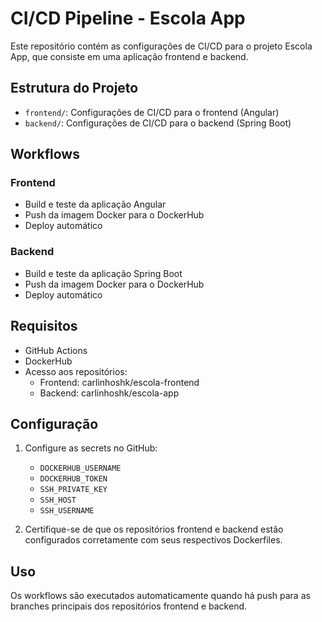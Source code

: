 # CI/CD Pipeline - Escola App

Este repositório contém as configurações de CI/CD para o projeto Escola App, que consiste em uma aplicação frontend e backend.

## Estrutura do Projeto

- `frontend/`: Configurações de CI/CD para o frontend (Angular)
- `backend/`: Configurações de CI/CD para o backend (Spring Boot)

## Workflows

### Frontend
- Build e teste da aplicação Angular
- Push da imagem Docker para o DockerHub
- Deploy automático

### Backend
- Build e teste da aplicação Spring Boot
- Push da imagem Docker para o DockerHub
- Deploy automático

## Requisitos

- GitHub Actions
- DockerHub
- Acesso aos repositórios:
  - Frontend: carlinhoshk/escola-frontend
  - Backend: carlinhoshk/escola-app

## Configuração

1. Configure as secrets no GitHub:
   - `DOCKERHUB_USERNAME`
   - `DOCKERHUB_TOKEN`
   - `SSH_PRIVATE_KEY`
   - `SSH_HOST`
   - `SSH_USERNAME`

2. Certifique-se de que os repositórios frontend e backend estão configurados corretamente com seus respectivos Dockerfiles.

## Uso

Os workflows são executados automaticamente quando há push para as branches principais dos repositórios frontend e backend. 